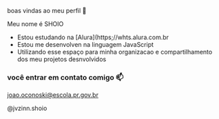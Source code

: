 boas vindas ao meu perfil 🖤

Meu nome é SHOIO

- Estou estudando na [Alura](https;//whts.alura.com.br
- Estou me desenvolven na linguagem JavaScript
- Utilizando esse espaço para minha organizacao e compartilhamento dos meu projetos desnvolvidos

### você entrar em contato comigo 📫 

joao.oconoski@escola.pr.gov.br

@jvzinn.shoio

![]()


